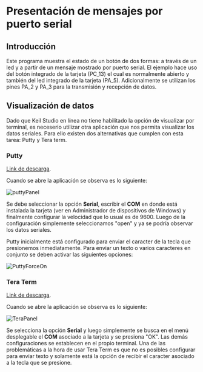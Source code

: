 # Presentación de mensajes por puerto serial


## Introducción 

Este programa muestra el estado de un botón de dos formas: a través de un led y a partir de un mensaje mostrado por puerto serial. El ejemplo hace uso 
del botón integrado de la tarjeta (PC_13) el cual es normalmente abierto y también del led integrado de la tarjeta (PA_5). Adicionalmente se utilizan los pines 
PA_2 y PA_3 para la transmisión y recepción de datos.


## Visualización de datos

Dado que Keil Studio en línea no tiene habilitado la opción de visualizar por terminal, es neceserio utilizar otra aplicación que nos permita visualizar los datos
seriales. Para ello existen dos alternativas que cumplen con esta tarea: Putty y Tera term.

### Putty 

[Link de descarga](https://www.chiark.greenend.org.uk/~sgtatham/putty/latest.html "Redireccionar a pagina oficial Putty").

Cuando se abre la aplicación se observa es lo siguiente:

![puttyPanel](https://user-images.githubusercontent.com/59096507/210011350-6df879b1-9425-4508-9801-10e67481054d.png)

Se debe seleccionar la opción **Serial**, escribir el **COM** en donde está instalada la tarjeta (ver en Administrador de dispositivos de Windows) y
finalmente configurar la velocidad que lo usual es de 9600. Luego de la configuración simplemente seleccionamos "open" y ya se podría observar los datos seriales.

Putty inicialmente está configurado para enviar el caracter de la tecla que presionemos inmediatamente. Para enviar un texto o varios caracteres en conjunto
se deben activar las siguientes opciones:

![PuttyForceOn](https://user-images.githubusercontent.com/59096507/210012675-00c70c26-41af-4a9f-8544-0d3001f7f32b.png)

### Tera Term

[Link de descarga](https://ttssh2.osdn.jp/index.html.en "Redireccionar a pagina oficial Tera Term").

Cuando se abre la aplicación se observa es lo siguiente:

![TeraPanel](https://user-images.githubusercontent.com/59096507/210012229-581efcdc-993d-4546-b84a-3afc3efc7372.png)

Se selecciona la opción **Serial** y luego simplemente se busca en el menú desplegable el **COM** asociado a la tarjeta y se presiona "OK". Las demás configuraciones se establecen en el propio terminal.
Una de las problemáticas a la hora de usar Tera Term es que no es posibles configurar para enviar texto y solamente está la opción de recibir el caracter asociado
a la tecla que se presione.




